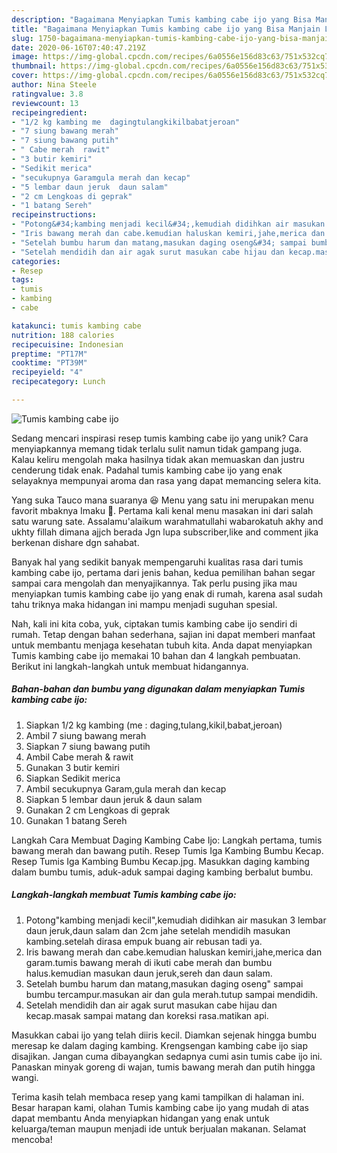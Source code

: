 ```yaml
---
description: "Bagaimana Menyiapkan Tumis kambing cabe ijo yang Bisa Manjain Lidah"
title: "Bagaimana Menyiapkan Tumis kambing cabe ijo yang Bisa Manjain Lidah"
slug: 1750-bagaimana-menyiapkan-tumis-kambing-cabe-ijo-yang-bisa-manjain-lidah
date: 2020-06-16T07:40:47.219Z
image: https://img-global.cpcdn.com/recipes/6a0556e156d83c63/751x532cq70/tumis-kambing-cabe-ijo-foto-resep-utama.jpg
thumbnail: https://img-global.cpcdn.com/recipes/6a0556e156d83c63/751x532cq70/tumis-kambing-cabe-ijo-foto-resep-utama.jpg
cover: https://img-global.cpcdn.com/recipes/6a0556e156d83c63/751x532cq70/tumis-kambing-cabe-ijo-foto-resep-utama.jpg
author: Nina Steele
ratingvalue: 3.8
reviewcount: 13
recipeingredient:
- "1/2 kg kambing me  dagingtulangkikilbabatjeroan"
- "7 siung bawang merah"
- "7 siung bawang putih"
- " Cabe merah  rawit"
- "3 butir kemiri"
- "Sedikit merica"
- "secukupnya Garamgula merah dan kecap"
- "5 lembar daun jeruk  daun salam"
- "2 cm Lengkoas di geprak"
- "1 batang Sereh"
recipeinstructions:
- "Potong&#34;kambing menjadi kecil&#34;,kemudiah didihkan air masukan 3 lembar daun jeruk,daun salam dan 2cm jahe setelah mendidih masukan kambing.setelah dirasa empuk buang air rebusan tadi ya."
- "Iris bawang merah dan cabe.kemudian haluskan kemiri,jahe,merica dan garam.tumis bawang merah di ikuti cabe merah dan bumbu halus.kemudian masukan daun jeruk,sereh dan daun salam."
- "Setelah bumbu harum dan matang,masukan daging oseng&#34; sampai bumbu tercampur.masukan air dan gula merah.tutup sampai mendidih."
- "Setelah mendidih dan air agak surut masukan cabe hijau dan kecap.masak sampai matang dan koreksi rasa.matikan api."
categories:
- Resep
tags:
- tumis
- kambing
- cabe

katakunci: tumis kambing cabe 
nutrition: 188 calories
recipecuisine: Indonesian
preptime: "PT17M"
cooktime: "PT39M"
recipeyield: "4"
recipecategory: Lunch

---
```



![Tumis kambing cabe ijo](https://img-global.cpcdn.com/recipes/6a0556e156d83c63/751x532cq70/tumis-kambing-cabe-ijo-foto-resep-utama.jpg)

Sedang mencari inspirasi resep tumis kambing cabe ijo yang unik? Cara menyiapkannya memang tidak terlalu sulit namun tidak gampang juga. Kalau keliru mengolah maka hasilnya tidak akan memuaskan dan justru cenderung tidak enak. Padahal tumis kambing cabe ijo yang enak selayaknya mempunyai aroma dan rasa yang dapat memancing selera kita.

Yang suka Tauco mana suaranya 😆 Menu yang satu ini merupakan menu favorit mbaknya Imaku 💖. Pertama kali kenal menu masakan ini dari salah satu warung sate. Assalamu&#39;alaikum warahmatullahi wabarokatuh akhy and ukhty fillah dimana ajjch berada Jgn lupa subscriber,like and comment jika berkenan dishare dgn sahabat.

Banyak hal yang sedikit banyak mempengaruhi kualitas rasa dari tumis kambing cabe ijo, pertama dari jenis bahan, kedua pemilihan bahan segar sampai cara mengolah dan menyajikannya. Tak perlu pusing jika mau menyiapkan tumis kambing cabe ijo yang enak di rumah, karena asal sudah tahu triknya maka hidangan ini mampu menjadi suguhan spesial.


Nah, kali ini kita coba, yuk, ciptakan tumis kambing cabe ijo sendiri di rumah. Tetap dengan bahan sederhana, sajian ini dapat memberi manfaat untuk membantu menjaga kesehatan tubuh kita. Anda dapat menyiapkan Tumis kambing cabe ijo memakai 10 bahan dan 4 langkah pembuatan. Berikut ini langkah-langkah untuk membuat hidangannya.

<!--inarticleads1-->

##### Bahan-bahan dan bumbu yang digunakan dalam menyiapkan Tumis kambing cabe ijo:

1. Siapkan 1/2 kg kambing (me : daging,tulang,kikil,babat,jeroan)
1. Ambil 7 siung bawang merah
1. Siapkan 7 siung bawang putih
1. Ambil  Cabe merah &amp; rawit
1. Gunakan 3 butir kemiri
1. Siapkan Sedikit merica
1. Ambil secukupnya Garam,gula merah dan kecap
1. Siapkan 5 lembar daun jeruk &amp; daun salam
1. Gunakan 2 cm Lengkoas di geprak
1. Gunakan 1 batang Sereh


Langkah Cara Membuat Daging Kambing Cabe Ijo: Langkah pertama, tumis bawang merah dan bawang putih. Resep Tumis Iga Kambing Bumbu Kecap. Resep Tumis Iga Kambing Bumbu Kecap.jpg. Masukkan daging kambing dalam bumbu tumis, aduk-aduk sampai daging kambing berbalut bumbu. 

<!--inarticleads2-->

##### Langkah-langkah membuat Tumis kambing cabe ijo:

1. Potong&#34;kambing menjadi kecil&#34;,kemudiah didihkan air masukan 3 lembar daun jeruk,daun salam dan 2cm jahe setelah mendidih masukan kambing.setelah dirasa empuk buang air rebusan tadi ya.
1. Iris bawang merah dan cabe.kemudian haluskan kemiri,jahe,merica dan garam.tumis bawang merah di ikuti cabe merah dan bumbu halus.kemudian masukan daun jeruk,sereh dan daun salam.
1. Setelah bumbu harum dan matang,masukan daging oseng&#34; sampai bumbu tercampur.masukan air dan gula merah.tutup sampai mendidih.
1. Setelah mendidih dan air agak surut masukan cabe hijau dan kecap.masak sampai matang dan koreksi rasa.matikan api.


Masukkan cabai ijo yang telah diiris kecil. Diamkan sejenak hingga bumbu meresap ke dalam daging kambing. Krengsengan kambing cabe ijo siap disajikan. Jangan cuma dibayangkan sedapnya cumi asin tumis cabe ijo ini. Panaskan minyak goreng di wajan, tumis bawang merah dan putih hingga wangi. 

Terima kasih telah membaca resep yang kami tampilkan di halaman ini. Besar harapan kami, olahan Tumis kambing cabe ijo yang mudah di atas dapat membantu Anda menyiapkan hidangan yang enak untuk keluarga/teman maupun menjadi ide untuk berjualan makanan. Selamat mencoba!
